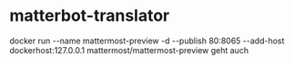 ﻿# matterbot-translator




docker run --name mattermost-preview -d --publish 80:8065 --add-host dockerhost:127.0.0.1 mattermost/mattermost-preview
 geht auch 
